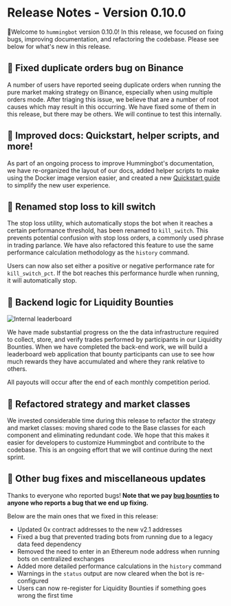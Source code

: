 # Release Notes - Version 0.10.0

🚀Welcome to `hummingbot` version 0.10.0! In this release, we focused on fixing bugs, improving documentation, and refactoring the codebase. Please see below for what's new in this release.

## 🐞 Fixed duplicate orders bug on Binance

A number of users have reported seeing duplicate orders when running the pure market making strategy on Binance, especially when using multiple orders mode. After triaging this issue, we believe that are a number of root causes which may result in this occurring. We have fixed some of them in this release, but there may be others. We will continue to test this internally. 

## 📝 Improved docs: Quickstart, helper scripts, and more!

As part of an ongoing process to improve Hummingbot's documentation, we have re-organized the layout of our docs, added helper scripts to make using the Docker image version easier, and created a new [Quickstart guide](/quickstart) to simplify the new user experience.

## 🛑 Renamed stop loss to kill switch

The stop loss utility, which automatically stops the bot when it reaches a certain performance threshold, has been renamed to `kill_switch`. This prevents potential confusion with stop loss orders, a commonly used phrase in trading parlance. We have also refactored this feature to use the same performance calculation methodology as the `history` command.

Users can now also set either a positive or negative performance rate for `kill_switch_pct`. If the bot reaches this performance hurdle when running, it will automatically stop.

## 🌊 Backend logic for Liquidity Bounties

![Internal leaderboard](/assets/img/liquidity-bounties.png)

We have made substantial progress on the the data infrastructure required to collect, store, and verify trades performed by participants in our Liquidity Bounties. When we have completed the back-end work, we will build a leaderboard web application that bounty participants can use to see how much rewards they have accumulated and where they rank relative to others.

All payouts will occur after the end of each monthly competition period.

## 🔗 Refactored strategy and market classes

We invested considerable time during this release to refactor the strategy and market classes: moving shared code to the Base classes for each component and eliminating redundant code. We hope that this makes it easier for developers to customize Hummingbot and contribute to the codebase. This is an ongoing effort that we will continue during the next sprint.

## 🐞 Other bug fixes and miscellaneous updates

Thanks to everyone who reported bugs! **Note that we pay [bug bounties](/bounties/bug-bounty-program) to anyone who reports a bug that we end up fixing.**

Below are the main ones that we fixed in this release:

* Updated 0x contract addresses to the new v2.1 addresses
* Fixed a bug that prevented trading bots from running due to a legacy data feed dependency
* Removed the need to enter in an Ethereum node address when running bots on centralized exchanges
* Added more detailed performance calculations in the `history` command
* Warnings in the `status` output are now cleared when the bot is re-configured
* Users can now re-register for Liquidity Bounties if something goes wrong the first time
